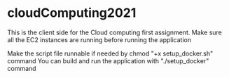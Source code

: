# cloudComputing2021

This is the client side for the Cloud computing first assignment.
Make sure all the EC2 instances are running before running the application 

Make the script file runnable if needed by chmod "+x setup_docker.sh" command 
You can build and run the application with "./setup_docker" command 
